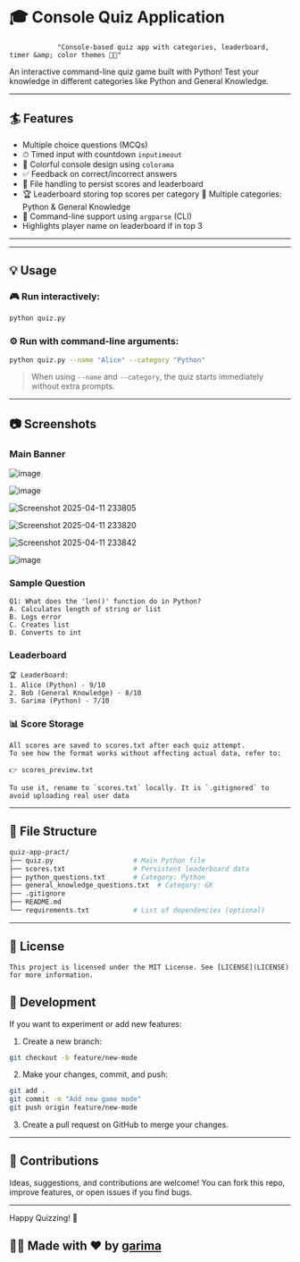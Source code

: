 # 🎓 Console Quiz Application
                "Console-based quiz app with categories, leaderboard, timer &amp; color themes 🌈✨"
An interactive command-line quiz game built with Python! Test your knowledge in different categories like Python and General Knowledge.

---

## :surfer: Features

- Multiple choice questions (MCQs)
- ⏱ Timed input with countdown `inputimeout`
- 🌈 Colorful console design using `colorama`
- ✅ Feedback on correct/incorrect answers
- 📂 File handling to persist scores and leaderboard 
- 🏆 Leaderboard storing top scores per category
 🧠 Multiple categories: Python & General Knowledge
- 🔧 Command-line support using `argparse` (CLI)
- Highlights player name on leaderboard if in top 3

---
---

## 💡 Usage

### 🎮 Run interactively:
```bash
python quiz.py
```

### ⚙️ Run with command-line arguments:
```bash
python quiz.py --name "Alice" --category "Python"
```

> When using `--name` and `--category`, the quiz starts immediately without extra prompts.

---

## 📷 Screenshots
### Main Banner


![image](https://github.com/user-attachments/assets/c6622f50-2a97-4d92-a7fe-c420faf066d8)

![image](https://github.com/user-attachments/assets/5ee8f55b-3c6e-413a-b9ab-880b3159f09f)

![Screenshot 2025-04-11 233805](https://github.com/user-attachments/assets/73374ce0-f811-44fe-910c-6cbe398c339c)

![Screenshot 2025-04-11 233820](https://github.com/user-attachments/assets/970dab79-bc46-46e1-b475-22f27f4bef5c)

![Screenshot 2025-04-11 233842](https://github.com/user-attachments/assets/fff6de59-d62b-4e46-b14f-ec996b7cfdec)

![image](https://github.com/user-attachments/assets/c2147389-fd1b-47c6-806b-12856d779f9c)


### Sample Question
```
Q1: What does the 'len()' function do in Python?
A. Calculates length of string or list
B. Logs error
C. Creates list
D. Converts to int
```

### Leaderboard
```
🏆 Leaderboard:
1. Alice (Python) - 9/10
2. Bob (General Knowledge) - 8/10
3. Garima (Python) - 7/10
```
### 📊 Score Storage
```
All scores are saved to scores.txt after each quiz attempt.
To see how the format works without affecting actual data, refer to:

👉 scores_preview.txt

To use it, rename to `scores.txt` locally. It is `.gitignored` to avoid uploading real user data
```
---

## 📁 File Structure

```bash
quiz-app-pract/
├── quiz.py                    # Main Python file
├── scores.txt                 # Persistent leaderboard data
├── python_questions.txt       # Category: Python
├── general_knowledge_questions.txt  # Category: GK
├── .gitignore
├── README.md
└── requirements.txt           # List of dependencies (optional)
```
---

## 📜 License
```
This project is licensed under the MIT License. See [LICENSE](LICENSE) for more information.
```
## 🌱 Development

If you want to experiment or add new features:

1. Create a new branch:
```bash
git checkout -b feature/new-mode
```

2. Make your changes, commit, and push:
```bash
git add .
git commit -m "Add new game mode"
git push origin feature/new-mode
```

3. Create a pull request on GitHub to merge your changes.

---

## 🙌 Contributions

Ideas, suggestions, and contributions are welcome! You can fork this repo, improve features, or open issues if you find bugs.

---
Happy Quizzing! 🎉
## 👩‍💻 Made with ❤️ by [garima](https://github.com/garima57)

